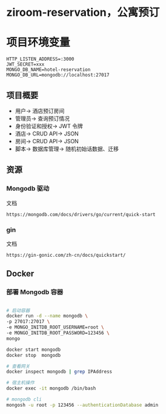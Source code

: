# ziroom-reservation，公寓预订

# 项目环境变量
```
HTTP_LISTEN_ADDRESS=:3000
JWT_SECRET=xxx
MONGO_DB_NAME=hotel-reservation
MONGO_DB_URL=mongodb://localhost:27017
```

## 项目概要


- 用户-> 酒店预订房间
- 管理员-> 查询预订情况
- 身份验证和授权-> JWT 令牌
- 酒店-> CRUD API-> JSON
- 房间-> CRUD API-> JSON
- 脚本-> 数据库管理-> 随机初始话数据、迁移


## 资源
### Mongodb 驱动
文档
```
https://mongodb.com/docs/drivers/go/current/quick-start
```


### gin 
文档
```
https://gin-gonic.com/zh-cn/docs/quickstart/
```


## Docker

### 部署 Mongodb 容器

```bash

# 启动容器
docker run -d --name mongodb \
-p 27017:27017 \
-e MONGO_INITDB_ROOT_USERNAME=root \
-e MONGO_INITDB_ROOT_PASSWORD=123456 \
mongo

docker start mongodb
docker stop  mongodb

# 查看网关
docker inspect mongodb | grep IPAddress

# 宿主机操作
docker exec -it mongodb /bin/bash

# mongodb cli
mongosh -u root -p 123456 --authenticationDatabase admin


```
